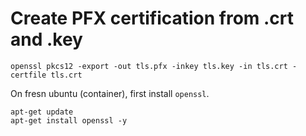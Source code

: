 # Create PFX certification from .crt and .key

```
openssl pkcs12 -export -out tls.pfx -inkey tls.key -in tls.crt -certfile tls.crt
```

On fresn ubuntu (container), first install `openssl`.

```
apt-get update
apt-get install openssl -y
```
